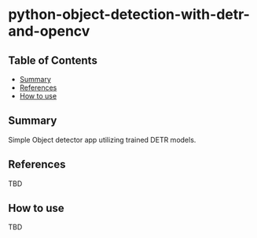 # python-object-detection-with-detr-and-opencv

## Table of Contents

+ [Summary](#summary)
+ [References](#references)
+ [How to use](#how-to-use)

## Summary

Simple Object detector app utilizing trained DETR models.

## References

TBD

## How to use

TBD